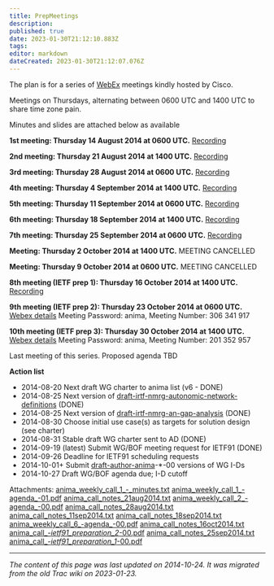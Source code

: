 ```yaml
---
title: PrepMeetings
description: 
published: true
date: 2023-01-30T21:12:10.883Z
tags: 
editor: markdown
dateCreated: 2023-01-30T21:12:07.076Z
---
```


The plan is for a series of [WebEx](http://www.webex.com/) meetings kindly hosted by Cisco.

Meetings on Thursdays, alternating between 0600 UTC and 1400 UTC to share time zone pain.

Minutes and slides are attached below as available

**1st meeting: Thursday 14 August 2014 at 0600 UTC.**
[Recording](https://cisco.webex.com/ciscosales/lsr.php?RCID=8830611e23c8407198d69066c081f024)

**2nd meeting: Thursday 21 August 2014 at 1400 UTC.**
[Recording](https://cisco.webex.com/ciscosales/lsr.php?RCID=2dc6ab80adcd425a893a605ec9ae31ff)

**3rd meeting: Thursday 28 August 2014 at 0600 UTC.**
[Recording](https://cisco.webex.com/ciscosales/lsr.php?RCID=efd5fd6882e24474ad0cc4359a31dd92)

**4th meeting: Thursday 4 September 2014 at 1400 UTC.**
[Recording](https://cisco.webex.com/ciscosales/lsr.php?RCID=2d44676cde11469b9639c879771a8e3f)

**5th meeting: Thursday 11 September 2014 at 0600 UTC.**
[Recording](https://cisco.webex.com/ciscosales/lsr.php?RCID=b7a36fd25d7946d6a843aff0927d7a93)

**6th meeting: Thursday 18 September 2014 at 1400 UTC.**
[Recording](https://cisco.webex.com/ciscosales/lsr.php?RCID=e83b7fcf90684a8eb4fca6cda4da6445)

**7th meeting: Thursday 25 September 2014 at 0600 UTC.**
[Recording](https://cisco.webex.com/ciscosales/lsr.php?RCID=39ac2040acd6406084512a11c80a0edb)

**Meeting: Thursday 2 October 2014 at 1400 UTC.**
MEETING CANCELLED

**Meeting: Thursday 9 October 2014 at 0600 UTC.**
MEETING CANCELLED

**8th meeting (IETF prep 1): Thursday 16 October 2014 at 1400 UTC.**
[Recording](https://cisco.webex.com/ciscosales/lsr.php?RCID=f34671454f3d4336842cf6edeef4afd4)

**9th meeting (IETF prep 2): Thursday 23 October 2014 at 0600 UTC.**
[Webex details](https://cisco.webex.com/cisco/j.php?MTID=m03c593fe104ebb37b784bf1d80096c15)
Meeting Password: anima, Meeting Number: 306 341 917

**10th meeting (IETF prep 3): Thursday 30 October 2014 at 1400 UTC.**
[Webex details](https://cisco.webex.com/ciscosales/j.php?MTID=m6cbfe1492fcbd2ede942ad4c80392070)
Meeting Password: anima, Meeting Number: 201 352 957

Last meeting of this series. Proposed agenda TBD

**Action list**

- 2014-08-20 Next draft WG charter to anima list (v6 - DONE)
- 2014-08-25 Next version of [draft-irtf-nmrg-autonomic-network-definitions](http://tools.ietf.org/html/draft-irtf-nmrg-autonomic-network-definitions) (DONE)
- 2014-08-25 Next version of [draft-irtf-nmrg-an-gap-analysis](http://tools.ietf.org/html/draft-irtf-nmrg-an-gap-analysis) (DONE)
- 2014-08-30 Choose initial use case(s) as targets for solution design (see charter)
- 2014-08-31 Stable draft WG charter sent to AD (DONE)
- 2014-09-19 (latest) Submit WG/BOF meeting request for IETF91 (DONE)
- 2014-09-26 Deadline for IETF91 scheduling requests
- 2014-10-01+ Submit [draft-author-anima](http://tools.ietf.org/html/draft-author-anima)-*-00 versions of WG I-Ds
- 2014-10-27 Draft WG/BOF agenda due; I-D cutoff

Attachments:
[anima_weekly_call_1_-_minutes.txt](/anima_weekly_call_1_-_minutes.txt)
[anima_weekly_call_1_-agenda_-01.pdf](/anima_weekly_call_1_-agenda_-01.pdf)
[anima_call_notes_21aug2014.txt](/anima_call_notes_21aug2014.txt)
[anima_weekly_call_2_-agenda_-00.pdf](/anima_weekly_call_2_-agenda_-00.pdf)
[anima_call_notes_28aug2014.txt](/anima_call_notes_28aug2014.txt)
[anima_call_notes_11sep2014.txt](/anima_call_notes_11sep2014.txt)
[anima_call_notes_18sep2014.txt](/anima_call_notes_18sep2014.txt)
[anima_weekly_call_6_-agenda_-00.pdf](/anima_weekly_call_6_-agenda_-00.pdf)
[anima_call_notes_16oct2014.txt](/anima_call_notes_16oct2014.txt)
[anima_call_-_ietf91_preparation_2_-00.pdf](/anima_call_-_ietf91_preparation_2_-00.pdf)
[anima_call_notes_25sep2014.txt](/anima_call_notes_25sep2014.txt)
[anima_call_-_ietf91_preparation_1_-00.pdf](/anima_call_-_ietf91_preparation_1_-00.pdf)
&nbsp;
&nbsp;
&nbsp;

---

*The content of this page was last updated on 2014-10-24. It was migrated from the old Trac wiki on 2023-01-23.*
